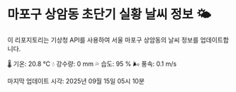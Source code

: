 
# 마포구 상암동 초단기 실황 날씨 정보 🌤️

이 리포지토리는 기상청 API를 사용하여 서울 마포구 상암동의 날씨 정보를 업데이트합니다. 

🌡️ 기온: 20.8 ℃
💧 강수량: 0 mm
💦 습도: 95 %
🌬️ 풍속: 0.1 m/s

마지막 업데이트 시각: 2025년 09월 15일 05시 10분    
